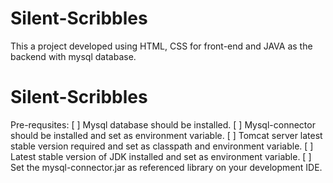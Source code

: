 # Silent-Scribbles
This a project developed using HTML, CSS for front-end and JAVA as the backend with mysql database. 
<h1>Silent-Scribbles</h1>
Pre-requsites:
[  ] Mysql database should be installed.
[  ] Mysql-connector should be installed and set as environment variable.
[  ] Tomcat server latest stable version required and set as classpath and environment variable.
[  ] Latest stable version of JDK installed and set as environment variable.
[  ] Set the mysql-connector.jar as referenced library on your development IDE.
